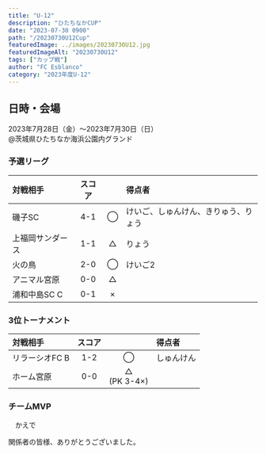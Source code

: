 ```yaml
---
title: "U-12"
description: "ひたちなかCUP"
date: "2023-07-30 0900"
path: "/20230730U12Cup"
featuredImage: ../images/20230730U12.jpg
featuredImageAlt: "20230730U12"
tags: ["カップ戦"]
author: "FC Esblanco"
category: "2023年度U-12"
---
```


## 日時・会場

2023年7月28日（金）〜2023年7月30日（日）<br>
@茨城県ひたちなか海浜公園内グランド

### 予選リーグ

| 対戦相手| スコア |   | 得点者 |
|:----|:------:|:-:|:-------|
|磯子SC|4-1|◯|けいご、しゅんけん、きりゅう、りょう|
|上福岡サンダース|1-1|△|りょう|
|火の鳥|2-0|◯|けいご2|
|アニマル宮原|0-0|△||
|浦和中島SC C|0-1|×||


### 3位トーナメント

| 対戦相手| スコア |   | 得点者 |
|:----|:------:|:-:|:-------|
|リラーシオFC B |1-2|◯|しゅんけん|
|ホーム宮原 |0-0|△<br/>(PK 3-4×)||


### チームMVP
　かえで


関係者の皆様、ありがとうございました。